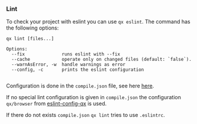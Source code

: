 ### Lint

To check your project with eslint you can use `qx eslint`.
The command has the following options: 

```
qx lint [files...]

Options:
  --fix              runs eslint with --fix
  --cache            operate only on changed files (default: `false`).
  --warnAsError, -w  handle warnings as error
  --config, -c       prints the eslint configuration
  
```

Configuration is done in the `compile.json` file, see here [here](compile-json.md).

If no special lint configuration is given in `compile.json` the configuration `qx/browser` from 
[eslint-config-qx](https://github.com/qooxdoo/eslint-config-qx/blob/master/README.md) is used.

If there do not exists `compile.json` `qx lint` tries to use `.eslintrc`. 

